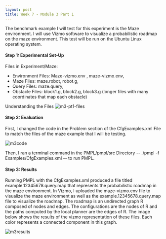 ```yaml
---
layout: post
title: Week 7 - Module 3 Part 1
---
```


The benchmark example I will test for this experiment is the Maze environment. I will use Vizmo software to visualize a 
probabilistic roadmap on the maze environment. This test will be run on the Ubuntu Linux operating system. 

#### Step 1: Experimental Set-Up ####

Files in Experiment/Maze: 
* Environment Files: Maze-vizmo.env , maze-vizmo.env, 
* Maze Files: maze.robot, robot.g, 
* Query Files: maze.query, 
* Obstacle Files: block1.g, block2.g, block3.g (longer files with many coordinates that map each obstacle)

Understanding the Files
![m3-pt1-files](https://cabreraleon.github.io/images/m3-pt1-files.png)


#### Step 2: Evaluation ####

First, I changed the code in the Problem section of the CfgExamples.xml File to match the files of the maze example that I will be testing.

![m3code](https://cabreraleon.github.io/images/m3-pt1-code.png)

Then, I ran a terminal command in the PMPL/pmpl/src Directory 
--   ./pmpl -f Examples/CfgExamples.xml   --  to run PMPL.


#### Step 3: Results ####

Running PMPL with the CfgExamples.xml produced a file titled example.12345678.query.map that represents 
the probabilistic roadmap in the maze environment. In Vizmo, I uploaded the maze-vizmo.env file to visualize 
the maze environment as well as the example.12345678.query.map file to visualize the roadmap. The roadmap 
is an undirected graph R composed of nodes and edges. The configurations are the nodes of R and the paths 
computed by the local planner are the edges of R. The image below shows the results of the 
vizmo representation of these files. Each color represents a connected component in this graph.

![m3results](https://cabreraleon.github.io/images/module3-maze-benchmark-result.png)
